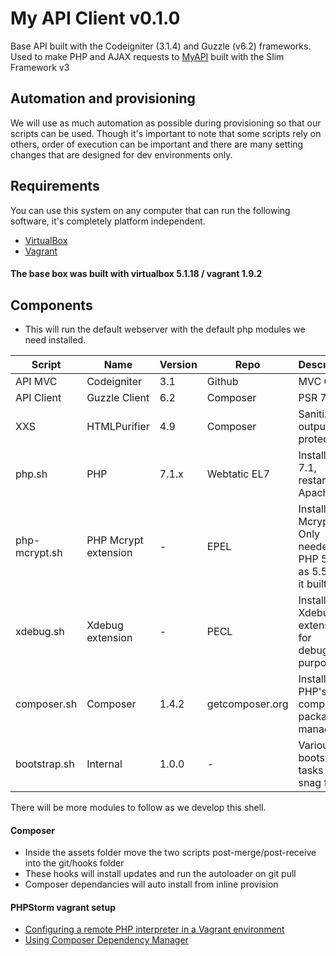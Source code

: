 # My API Client v0.1.0

Base API built with the Codeigniter (3.1.4) and Guzzle (v6.2) frameworks. Used to make PHP and AJAX requests to [MyAPI](https://github.com/dreboard/myapi) built with the Slim Framework v3

## Automation and provisioning

We will use as much automation as possible during provisioning so that our scripts can be used. Though it's important to note that some scripts rely on others, order of execution can be important and there are many setting changes that are designed for dev environments only.  

## Requirements

You can use this system on any computer that can run the following software, it's completely platform independent.

- [VirtualBox](http://www.virtualbox.org/wiki/Downloads) 
- [Vagrant](http://www.vagrantup.com/downloads)

#### The base box was built with virtualbox 5.1.18 / vagrant 1.9.2

## Components

- This will run the default webserver with the default php modules we need installed.

|Script               |Name|Version|Repo|Description|
|---------------------|--------|-------|----|-----------|
|API MVC             |Codeigniter             |3.1|Github| MVC Client
|API Client             |Guzzle Client             |6.2|Composer|PSR 7
|XXS            |HTMLPurifier             |4.9|Composer|Sanitize output (xxs protection)
|php.sh            |PHP                |7.1.x|Webtatic EL7|Installs PHP 7.1, restarts Apache
|php-mcrypt.sh        |PHP Mcrypt extension|-|EPEL|Installs Mcrypt. Only needed for PHP 5.3.x as 5.5 has it built-in.
|xdebug.sh 		      |Xdebug extension   |-|PECL|Install Xdebug extension for debugging purposes.
|composer.sh          |Composer|1.4.2|getcomposer.org|Installs PHP's composer package manager
|bootstrap.sh         |Internal|1.0.0|-|Various bootstrap tasks and snag fixes

There will be more modules to follow as we develop this shell.

#### Composer
- Inside the assets folder move the two scripts post-merge/post-receive into the git/hooks folder
- These hooks will install updates and run the autoloader on git pull
- Composer dependancies will auto install from inline provision


#### PHPStorm vagrant setup

- [Configuring a remote PHP interpreter in a Vagrant environment ](https://www.jetbrains.com/help/phpstorm/configuring-remote-php-interpreters.html)
- [Using Composer Dependency Manager](https://www.jetbrains.com/help/phpstorm/using-composer-dependency-manager.html)



